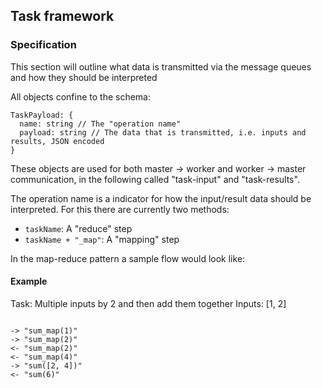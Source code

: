 ## Task framework

### Specification

This section will outline what data is transmitted via the message queues and how they should be interpreted

All objects confine to the schema:

```
TaskPayload: {
  name: string // The "operation name"
  payload: string // The data that is transmitted, i.e. inputs and results, JSON encoded
}
```
These objects are used for both master -> worker and worker -> master communication, in the following called "task-input" and "task-results".

The operation name is a indicator for how the input/result data should be interpreted. For this there are currently two methods:

- `taskName`: A "reduce" step
- `taskName + "_map"`: A "mapping" step

In the map-reduce pattern a sample flow would look like:

#### Example

Task: Multiple inputs by 2 and then add them together
Inputs: [1, 2]

```

-> "sum_map(1)"
-> "sum_map(2)"
<- "sum_map(2)"
<- "sum_map(4)"
-> "sum([2, 4])"
<- "sum(6)"

```